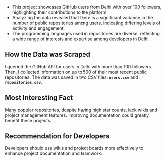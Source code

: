 * This project showcases GitHub users from Delhi with over 100 followers, highlighting their contributions to the platform.
* Analyzing the data revealed that there is a significant variance in the number of public repositories among users, indicating differing levels of activity and engagement.
* The programming languages used in repositories are diverse, reflecting a wide range of interests and expertise among developers in Delhi.

## How the Data was Scraped 
I queried the GitHub API for users in Delhi with more than 100 followers. Then, I collected information on up to 500 of their most recent public repositories. The data was saved in two CSV files: **`users.csv`** and  **`repositories.csv`**.

## Most Interesting Fact                                               
Many popular repositories, despite having high star counts, lack wikis and project management features. Improving documentation could greatly benefit these projects.

## Recommendation for Developers 
Developers should use wikis and project boards more effectively to enhance project documentation and teamwork.
